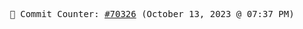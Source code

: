 <p align="center">
    <samp>
        📮 Commit Counter: <a href="https://github.com/Javascript-void0/Javascript-void0/commits/main">#70326</a> (October 13, 2023 @ 07:37 PM)
    </samp>
</p>